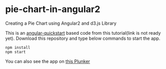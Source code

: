 # pie-chart-in-angular2
Creating a Pie Chart using Angular2 and d3.js Library

This is an [angular-quickstart](https://github.com/angular/quickstart) based code from this tutorial(link is not ready yet). Download this repository and type below commands to start the app.
```
npm install
npm start
```
You can also see the app on [this Plunker](https://plnkr.co/edit/EoOdyCFGZZVHAFhYRA18?p=preview)
